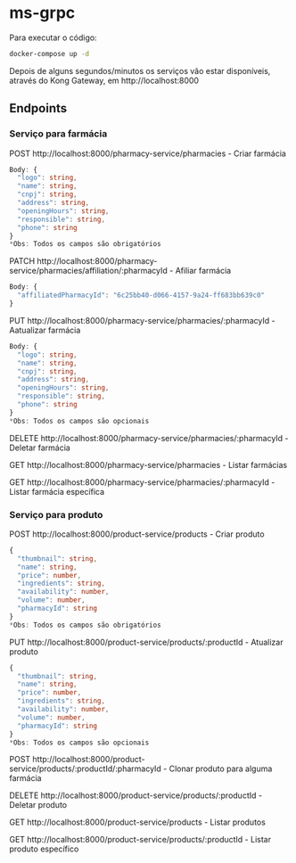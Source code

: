 # ms-grpc
Para executar o código: 
```sh
docker-compose up -d
```
Depois de alguns segundos/minutos os serviços vão estar disponíveis, através do Kong Gateway, em http://localhost:8000

## Endpoints

### Serviço para farmácia

POST http://localhost:8000/pharmacy-service/pharmacies - Criar farmácia
```ts
Body: {
  "logo": string,
  "name": string,
  "cnpj": string,
  "address": string,
  "openingHours": string,
  "responsible": string,
  "phone": string
}
*Obs: Todos os campos são obrigatórios
```

PATCH http://localhost:8000/pharmacy-service/pharmacies/affiliation/:pharmacyId - Afiliar farmácia
```ts
Body: {
  "affiliatedPharmacyId": "6c25bb40-d066-4157-9a24-ff683bb639c0"
}
```

PUT http://localhost:8000/pharmacy-service/pharmacies/:pharmacyId - Aatualizar farmácia
```ts
Body: {
  "logo": string,
  "name": string,
  "cnpj": string,
  "address": string,
  "openingHours": string,
  "responsible": string,
  "phone": string
}
*Obs: Todos os campos são opcionais
```

DELETE http://localhost:8000/pharmacy-service/pharmacies/:pharmacyId - Deletar farmácia

GET http://localhost:8000/pharmacy-service/pharmacies - Listar farmácias

GET http://localhost:8000/pharmacy-service/pharmacies/:pharmacyId - Listar farmácia específica

### Serviço para produto

POST http://localhost:8000/product-service/products - Criar produto
```ts
{
  "thumbnail": string,
  "name": string,
  "price": number,
  "ingredients": string,
  "availability": number,
  "volume": number,
  "pharmacyId": string
}
*Obs: Todos os campos são obrigatórios
```

PUT http://localhost:8000/product-service/products/:productId - Atualizar produto
```ts
{
  "thumbnail": string,
  "name": string,
  "price": number,
  "ingredients": string,
  "availability": number,
  "volume": number,
  "pharmacyId": string
}
*Obs: Todos os campos são opcionais
```

POST http://localhost:8000/product-service/products/:productId/:pharmacyId - Clonar produto para alguma farmácia

DELETE http://localhost:8000/product-service/products/:productId - Deletar produto

GET http://localhost:8000/product-service/products - Listar produtos

GET http://localhost:8000/product-service/products/:productId - Listar produto específico
